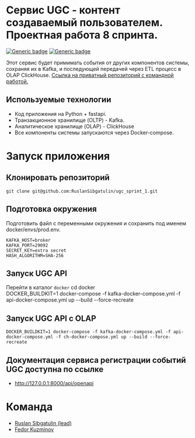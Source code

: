 # Сервис UGC - контент создаваемый пользователем. Проектная работа 8 спринта.
[![Generic badge](https://img.shields.io/badge/Changelog-<COLOR>.svg)](./CHANGELOG.md)
[![Generic badge](https://img.shields.io/badge/Our-Team-<COLOR>.svg)](#команда)


Этот сервис будет примимать события от других компонентов системы, сохраняя их в Kafka, и последующей передачей через ETL процесс в OLAP ClickHouse.
[Ссылка на приватный репозиторий с командной работой.](https://github.com/RuslanSibgatulin/ugc_sprint_1)

## Используемые технологии
- Код приложения на Python + fastapi.
- Транзакционное хранилище (OLTP) - Kafka.
- Аналитическое хранилище (OLAP) - ClickHouse
- Все компоненты системы запускаются через Docker-compose.

# Запуск приложения
## Клонировать репозиторий
    git clone git@github.com:RuslanSibgatulin/ugc_sprint_1.git

## Подготовка окружения
Подготовить файл с переменными окружения и сохранить под именем docker/envs/prod.env.

    KAFKA_HOST=broker
    KAFKA_PORT=29092
    SECRET_KEY=extra secret
    HASH_ALGORITHM=SHA-256

## Запуск UGC API
Перейти в каталог `docker`
    cd docker   
    DOCKER_BUILDKIT=1 docker-compose -f kafka-docker-compose.yml -f api-docker-compose.yml up --build --force-recreate

## Запуск UGC API с OLAP

    DOCKER_BUILDKIT=1 docker-compose -f kafka-docker-compose.yml -f api-docker-compose.yml -f ch-docker-compose.yml up --build --force-recreate

## Документация сервиса регистрации событий UGC доступна по ссылке
- http://127.0.0.1:8000/api/openapi


# Команда
- [Ruslan Sibgatulin (lead)](https://github.com/RuslanSibgatulin)
- [Fedor Kuzminov](https://github.com/Riyce)
